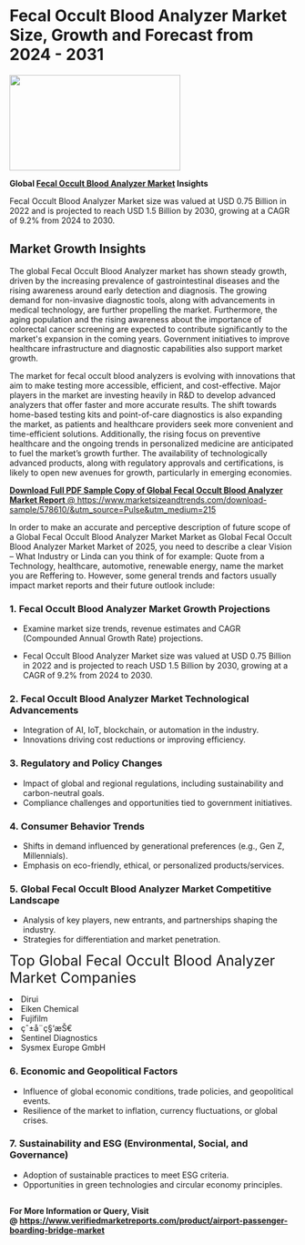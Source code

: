 <H1>Fecal Occult Blood Analyzer Market Size, Growth and Forecast from 2024 - 2031</H1><img class="aligncenter size-medium wp-image-584254" src="https://thirdeyenews.in/wp-content/uploads/2024/09/Global-Market-Research-300x168.jpeg" alt="" width="300" height="168" /><p><strong>Global&nbsp;<a href="https://www.marketsizeandtrends.com/download-sample/578610/&amp;utm_source=Pulse&amp;utm_medium=215">Fecal Occult Blood Analyzer Market</a> Insights</strong></p><p>Fecal Occult Blood Analyzer Market size was valued at USD 0.75 Billion in 2022 and is projected to reach USD 1.5 Billion by 2030, growing at a CAGR of 9.2% from 2024 to 2030.</p><p><h2>Market Growth Insights</h2> <p>The global Fecal Occult Blood Analyzer market has shown steady growth, driven by the increasing prevalence of gastrointestinal diseases and the rising awareness around early detection and diagnosis. The growing demand for non-invasive diagnostic tools, along with advancements in medical technology, are further propelling the market. Furthermore, the aging population and the rising awareness about the importance of colorectal cancer screening are expected to contribute significantly to the market's expansion in the coming years. Government initiatives to improve healthcare infrastructure and diagnostic capabilities also support market growth.</p> <p><a href="#"></a></p> <p>The market for fecal occult blood analyzers is evolving with innovations that aim to make testing more accessible, efficient, and cost-effective. Major players in the market are investing heavily in R&D to develop advanced analyzers that offer faster and more accurate results. The shift towards home-based testing kits and point-of-care diagnostics is also expanding the market, as patients and healthcare providers seek more convenient and time-efficient solutions. Additionally, the rising focus on preventive healthcare and the ongoing trends in personalized medicine are anticipated to fuel the market’s growth further. The availability of technologically advanced products, along with regulatory approvals and certifications, is likely to open new avenues for growth, particularly in emerging economies. <p><a href="#"></p><p><span class=""><strong>Download Full PDF Sample Copy of Global Fecal Occult Blood Analyzer Market Report</strong> @ <a href="https://www.marketsizeandtrends.com/download-sample/578610/&amp;utm_source=Pulse&amp;utm_medium=215" target="_blank">https://www.marketsizeandtrends.com/download-sample/578610/&amp;utm_source=Pulse&amp;utm_medium=215</a></span></p><p>In order to make an accurate and perceptive description of future scope of a Global&nbsp;Fecal Occult Blood Analyzer Market Market as Global&nbsp;Fecal Occult Blood Analyzer Market Market of 2025, you need to describe a clear Vision &ndash; What Industry or Linda can you think of for example: Quote from a Technology, healthcare, automotive, renewable energy, name the market you are Reffering to. However, some general trends and factors usually impact market reports and their future outlook include:</p><h3>1.&nbsp;<strong>Fecal Occult Blood Analyzer Market Growth Projections</strong></h3><ul><li>Examine market size trends, revenue estimates and CAGR (Compounded Annual Growth Rate) projections.</li><li><p>Fecal Occult Blood Analyzer Market size was valued at USD 0.75 Billion in 2022 and is projected to reach USD 1.5 Billion by 2030, growing at a CAGR of 9.2% from 2024 to 2030.</p></li></ul><h3>2.&nbsp;<strong>Fecal Occult Blood Analyzer Market Technological Advancements</strong></h3><ul><li>Integration of AI, IoT, blockchain, or automation in the industry.</li><li>Innovations driving cost reductions or improving efficiency.</li></ul><h3>3.&nbsp;<strong>Regulatory and Policy Changes</strong></h3><ul><li>Impact of global and regional regulations, including sustainability and carbon-neutral goals.</li><li>Compliance challenges and opportunities tied to government initiatives.</li></ul><h3>4.&nbsp;<strong>Consumer Behavior Trends</strong></h3><ul><li>Shifts in demand influenced by generational preferences (e.g., Gen Z, Millennials).</li><li>Emphasis on eco-friendly, ethical, or personalized products/services.</li></ul><h3>5.&nbsp;<strong>Global Fecal Occult Blood Analyzer Market Competitive Landscape</strong></h3><ul><li>Analysis of key players, new entrants, and partnerships shaping the industry.</li><li>Strategies for differentiation and market penetration.</li></ul><p data-pm-slice="1 1 []"><span style="color: inherit; font-family: inherit; font-size: 25px;">Top Global Fecal Occult Blood Analyzer Market Companies</span></p><div class="" data-test-id=""><p><li>Dirui</li><li> Eiken Chemical</li><li> Fujifilm</li><li> çˆ±å¨ç§‘æŠ€</li><li> Sentinel Diagnostics</li><li> Sysmex Europe GmbH</li></p></div><h3>6.&nbsp;<strong>Economic and Geopolitical Factors</strong></h3><ul><li>Influence of global economic conditions, trade policies, and geopolitical events.</li><li>Resilience of the market to inflation, currency fluctuations, or global crises.</li></ul><h3>7.&nbsp;<strong>Sustainability and ESG (Environmental, Social, and Governance)</strong></h3><ul><li>Adoption of sustainable practices to meet ESG criteria.</li><li>Opportunities in green technologies and circular economy principles.</li></ul><h2><strong style="font-size: 14px;">For More Information or Query, Visit @&nbsp;</strong><a style="background-color: #ffffff; font-size: 14px;" href="https://www.marketsizeandtrends.com/report/fecal-occult-blood-analyzer-market/" target="_blank">https://www.verifiedmarketreports.com/product/airport-passenger-boarding-bridge-market</a></h2>

